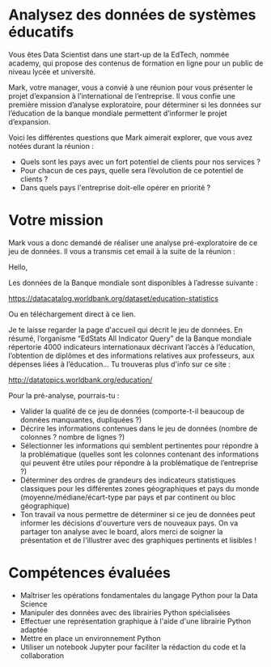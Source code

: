 # Analysez des  données de systèmes éducatifs


Vous êtes Data Scientist dans une start-up de la EdTech, nommée academy, qui propose des contenus de formation en ligne pour un public de niveau lycée et université.

Mark, votre manager, vous a convié à une réunion pour vous présenter le projet d’expansion à l’international de l’entreprise. Il vous confie une première mission d’analyse exploratoire, pour déterminer si les données sur l’éducation de la banque mondiale permettent d’informer le projet d’expansion.

Voici les différentes questions que Mark aimerait explorer, que vous avez notées durant la réunion :

- Quels sont les pays avec un fort potentiel de clients pour nos services ?
- Pour chacun de ces pays, quelle sera l’évolution de ce potentiel de clients ?
- Dans quels pays l'entreprise doit-elle opérer en priorité ?

# Votre mission
Mark vous a donc demandé de réaliser une analyse pré-exploratoire de ce jeu de données. Il vous a transmis cet email à la suite de la réunion :

 Hello,

 Les données de la Banque mondiale sont disponibles à l’adresse suivante :

 https://datacatalog.worldbank.org/dataset/education-statistics

 Ou en téléchargement direct à ce lien.

 Je te laisse regarder la page d'accueil qui décrit le jeu de données. En résumé, l’organisme “EdStats    All Indicator Query” de la Banque mondiale répertorie 4000 indicateurs internationaux décrivant l’accès à l’éducation, l’obtention de diplômes et des informations relatives aux professeurs, aux dépenses liées à l’éducation... Tu trouveras plus d'info sur ce site :

 http://datatopics.worldbank.org/education/

 Pour la pré-analyse, pourrais-tu :

- Valider la qualité de ce jeu de données (comporte-t-il beaucoup de données manquantes, dupliquées ?)
- Décrire les informations contenues dans le jeu de données (nombre de colonnes ? nombre de lignes ?)
- Sélectionner les informations qui semblent pertinentes pour répondre à la problématique (quelles sont les colonnes contenant des informations qui peuvent être utiles pour répondre à la problématique de l’entreprise ?)
- Déterminer des ordres de grandeurs des indicateurs statistiques classiques pour les différentes zones géographiques et pays du monde (moyenne/médiane/écart-type par pays et par continent ou bloc géographique)
- Ton travail va nous permettre de déterminer si ce jeu de données peut informer les décisions d'ouverture vers de nouveaux pays. On va partager ton analyse avec le board, alors merci de soigner la présentation et de l'illustrer avec des graphiques pertinents et lisibles !

# Compétences évaluées
* Maîtriser les opérations fondamentales du langage Python pour la Data Science
* Manipuler des données avec des librairies Python spécialisées
* Effectuer une représentation graphique à l'aide d'une librairie Python adaptée
* Mettre en place un environnement Python
* Utiliser un notebook Jupyter pour faciliter la rédaction du code et la collaboration
